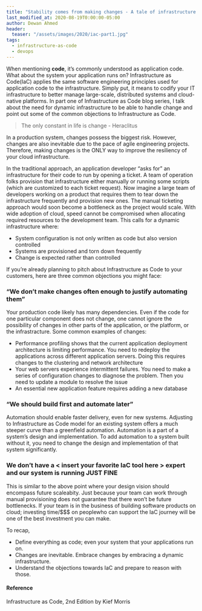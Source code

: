 ```yaml
---
title: "Stability comes from making changes - A tale of infrastructure as code"
last_modified_at: 2020-08-19T0:00:00-05:00
author: Dewan Ahmed
header:
  teaser: "/assets/images/2020/iac-part1.jpg"
tags:
  - infrastructure-as-code
  - devops
---
```


When mentioning **code**, it’s commonly understood as application code. What about the system your application runs on? Infrastructure as Code(IaC) applies the same software engineering principles used for application code to the infrastructure. Simply put, it means to codify your IT infrastructure to better manage large-scale, distributed systems and cloud-native platforms. In part one of Infrastructure as Code blog series, I talk about the need for dynamic infrastructure to be able to handle change and point out some of the common objections to Infrastructure as Code.

> The only constant in life is change - Heraclitus

In a production system, changes possess the biggest risk. However, changes are also inevitable due to the pace of agile engineering projects. Therefore, making changes is the ONLY way to improve the resiliency of your cloud infrastructure.

In the traditional approach, an application developer “asks for” an infrastructure for their code to run by opening a ticket. A team of operation folks provision that infrastructure either manually or running some scripts (which are customized to each ticket request). Now imagine a large team of developers working on a product that requires them to tear down the infrastructure frequently and provision new ones. The manual ticketing approach would soon become a bottleneck as the project would scale. With wide adoption of cloud, speed cannot be compromised when allocating required resources to the development team. This calls for a dynamic infrastructure where:

- System configuration is not only written as code but also version controlled
- Systems are provisioned and torn down frequently
- Change is expected rather than controlled

If you’re already planning to pitch about Infrastructure as Code to your customers, here are three common objections you might face:

### “We don’t make changes often enough to justify automating them”

Your production code likely has many dependencies. Even if the code for one particular component does not change, one cannot ignore the possibility of changes in other parts of the application, or the platform, or the infrastracture. Some common examples of changes:

- Performance profiling shows that the current application deployment architecture is limiting performance. You need to redeploy the applications across different application servers. Doing this requires changes to the clustering and network architecture
- Your web servers experience intermittent failures. You need to make a series of configuration changes to diagnose the problem. Then you need to update a module to resolve the issue
- An essential new application feature requires adding a new database

### “We should build first and automate later”

Automation should enable faster delivery, even for new systems. Adjusting to Infrastructure as Code model for an existing system offers a much steeper curve than a greenfield automation. Automation is a part of a system’s design and implementation. To add automation to a system built without it, you need to change the design and implementation of that system significantly.

### We don’t have a < insert your favorite IaC tool here > expert and our system is running JUST FINE

This is similar to the above point where your design vision should encompass future scaleabity. Just because your team can work through manual provisioning does not guarantee that there won’t be future bottlenecks. If your team is in the business of building software products on cloud; investing time/$$$ on peoplewho can support the IaC journey will be one of the best investment you can make.

To recap,

- Define everything as code; even your system that your applications run on.
- Changes are inevitable. Embrace changes by embracing a dynamic infrastructure.
- Understand the objections towards IaC and prepare to reason with those.

#### Reference
Infrastructure as Code, 2nd Edition by Kief Morris
